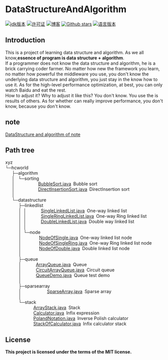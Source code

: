 # DataStructureAndAlgorithm
[![jdk版本](https://img.shields.io/badge/java-1.8+-green.svg)](https://www.oracle.com/technetwork/java/javase/downloads/jdk8-downloads-2133151.html)
[![许可证](https://img.shields.io/badge/license-MIT-blue.svg)](https://github.com/z875479694h/DataStructureAndAlgorithm/blob/master/LICENSE)
[![博客](https://img.shields.io/badge/blog-Kenith–Zhang-blueviolet.svg)](https://hcworld.xyz)
[![Github stars](https://img.shields.io/github/stars/z875479694h/DataStructureAndAlgorithm.svg)](https://github.com/z875479694h/DataStructureAndAlgorithm)
[![语言版本](https://img.shields.io/badge/language-Chinese-red.svg)](https://github.com/z875479694h/DataStructureAndAlgorithm/blob/master/README.md)
## Introduction
This is a project of learning data structure and algorithm. As we all know,**essence of program is data structure + algorithm**.  
If a programmer does not know the data structure and algorithm, he is a brick carrying coder farmer.
No matter how new the framework you learn, no matter how powerful the middleware you use, you don't know the underlying data structure and algorithm, you just stay in the know how to use it. As for the high-level performance optimization, at best, you can only watch Baidu and eat the rest.  
How to adjust it? Why to adjust it like this? You don't know. You use the is results of others. As for whether can really improve performance, you don't know, because you don't know.

## note
[DataStructure and algorithm of note](https://github.com/z875479694h/DataStructureAndAlgorithm/blob/master/DataStructureAndAlgorithm.pdf "DataStructure and algorithm of note")


## Path tree
xyz  
└─hcworld  
&ensp;&ensp;&ensp;├─algorithm  
&ensp;&ensp;&ensp;│&ensp;&nbsp;└─sorting  
&ensp;&ensp;&ensp;│&emsp;&emsp;&emsp;&emsp;&emsp;&nbsp;[BubbleSort.java](https://github.com/z875479694h/DataStructureAndAlgorithm/blob/master/src/xyz/hcworld/algorithm/sorting/BubbleSort.java "Bubble sort")&ensp;Bubble sort  
&ensp;&ensp;&ensp;│&emsp;&emsp;&emsp;&emsp;&emsp;&nbsp;[DirectInsertionSort.java](https://github.com/z875479694h/DataStructureAndAlgorithm/blob/master/src/xyz/hcworld/algorithm/sorting/DirectInsertionSort.java "DirectInsertion sort")&ensp;DirectInsertion sort  
&ensp;&ensp;&ensp;│    
&ensp;&ensp;&ensp;└─datastructure    
&ensp;&ensp;&ensp;&ensp;&ensp;&ensp;├─linkedlist    
&ensp;&ensp;&ensp;&ensp;&ensp;&ensp;│&ensp;│&emsp;&emsp;&emsp;&nbsp;[SingleLinkedList.java](https://github.com/z875479694h/DataStructureAndAlgorithm/blob/master/src/xyz/hcworld/datastructure/linkedlist/SingleLinkedList.java "One-way linked list")&ensp;One-way linked list  
&ensp;&ensp;&ensp;&ensp;&ensp;&ensp;│&ensp;│&emsp;&emsp;&emsp;&nbsp;[SingleRingLinkedList.java](https://github.com/z875479694h/DataStructureAndAlgorithm/blob/master/src/xyz/hcworld/datastructure/linkedlist/SingleRingLinkedList.java "One-way Ring linked list")&ensp;One-way Ring linked list  
&ensp;&ensp;&ensp;&ensp;&ensp;&ensp;│&ensp;│&emsp;&emsp;&emsp;&nbsp;[DoubleLinkedList.java](https://github.com/z875479694h/DataStructureAndAlgorithm/blob/master/src/xyz/hcworld/datastructure/linkedlist/DoubleLinkedList.java "Two way linked list")&ensp;Double way linked list  
&ensp;&ensp;&ensp;&ensp;&ensp;&ensp;│&ensp;│   
&ensp;&ensp;&ensp;&ensp;&ensp;&ensp;│&ensp;└─node   
&ensp;&ensp;&ensp;&ensp;&ensp;&ensp;│&emsp;&emsp;&emsp;&emsp;[NodeOfSingle.java](https://github.com/z875479694h/DataStructureAndAlgorithm/blob/master/src/xyz/hcworld/datastructure/linkedlist/node/NodeOfSingle.java "One-way linked list node")&ensp;One-way linked list node  
&ensp;&ensp;&ensp;&ensp;&ensp;&ensp;│&emsp;&emsp;&emsp;&emsp;[NodeOfSingleRing.java](https://github.com/z875479694h/DataStructureAndAlgorithm/blob/master/src/xyz/hcworld/datastructure/linkedlist/node/NodeOfSingleRing.java "One-way Ring linked list node")&ensp;One-way Ring linked list node  
&ensp;&ensp;&ensp;&ensp;&ensp;&ensp;│&emsp;&emsp;&emsp;&emsp;[NodeOfDouble.java](https://github.com/z875479694h/DataStructureAndAlgorithm/blob/master/src/xyz/hcworld/datastructure/linkedlist/node/NodeOfDouble.java "Double linked list node")&ensp;Double linked list node  
&ensp;&ensp;&ensp;&ensp;&ensp;&ensp;│   
&ensp;&ensp;&ensp;&ensp;&ensp;&ensp;├─queue   
&ensp;&ensp;&ensp;&ensp;&ensp;&ensp;│&emsp;&emsp;&emsp;&nbsp;[ArrayQueue.java](https://github.com/z875479694h/DataStructureAndAlgorithm/blob/master/src/xyz/hcworld/datastructure/queue/ArrayQueue.java "Queue")&ensp;Queue  
&ensp;&ensp;&ensp;&ensp;&ensp;&ensp;│&emsp;&emsp;&emsp;&nbsp;[CircuitArrayQueue.java](https://github.com/z875479694h/DataStructureAndAlgorithm/blob/master/src/xyz/hcworld/datastructure/queue/CircuitArrayQueue.java "Circuit Queue")&ensp;Circuit queue  
&ensp;&ensp;&ensp;&ensp;&ensp;&ensp;│&emsp;&emsp;&emsp;&nbsp;[QueueDemo.java](https://github.com/z875479694h/DataStructureAndAlgorithm/blob/master/src/xyz/hcworld/datastructure/queue/QueueDemo.java "Queue test")&ensp;Queue test demo  
&ensp;&ensp;&ensp;&ensp;&ensp;&ensp;│    
&ensp;&ensp;&ensp;&ensp;&ensp;&ensp;├─sparsearray   
&ensp;&ensp;&ensp;&ensp;&ensp;&ensp;│&ensp;&ensp;&ensp;&ensp;&nbsp;&ensp;&ensp;&ensp;&ensp;&ensp;&ensp;&ensp;[SparseArray.java](https://github.com/z875479694h/DataStructureAndAlgorithm/blob/master/src/xyz/hcworld/datastructure/sparsearray/SparseArray.java "Sparse array")&ensp;Sparse array    
&ensp;&ensp;&ensp;&ensp;&ensp;&ensp;│    
&ensp;&ensp;&ensp;&ensp;&ensp;&ensp;└─stack  
&ensp;&ensp;&ensp;&ensp;&ensp;&ensp;&ensp;&ensp;&ensp;&ensp;&ensp;&nbsp;&nbsp;&nbsp;[ArrayStack.java](https://github.com/z875479694h/DataStructureAndAlgorithm/blob/master/src/xyz/hcworld/datastructure/stack/ArrayStack.java "Stack")&ensp;Stack  
&ensp;&ensp;&ensp;&ensp;&ensp;&ensp;&ensp;&ensp;&ensp;&ensp;&ensp;&nbsp;&nbsp;&nbsp;[Calculator.java](https://github.com/z875479694h/DataStructureAndAlgorithm/blob/master/src/xyz/hcworld/datastructure/stack/Calculator.java "Infix expression")&ensp;Infix expression  
&ensp;&ensp;&ensp;&ensp;&ensp;&ensp;&ensp;&ensp;&ensp;&ensp;&ensp;&nbsp;&nbsp;&nbsp;[PolandNotation.java](https://github.com/z875479694h/DataStructureAndAlgorithm/blob/master/src/xyz/hcworld/datastructure/stack/PolandNotation.java "Inverse Polish calculator")&ensp;Inverse Polish calculator  
&ensp;&ensp;&ensp;&ensp;&ensp;&ensp;&ensp;&ensp;&ensp;&ensp;&ensp;&nbsp;&nbsp;&nbsp;[StackOfCalculator.java](https://github.com/z875479694h/DataStructureAndAlgorithm/blob/master/src/xyz/hcworld/datastructure/stack/StackOfCalculator.java "Infix calculator stack")&ensp;Infix calculator stack  
## License
**This project is licensed under the terms of the MIT license.**
